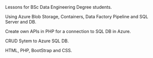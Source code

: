 Lessons for BSc Data Engineering Degree students.

Using Azure Blob Storage, Containers, Data Factory Pipeline and SQL Server and DB.

Create own APIs in PHP for a connection to SQL DB in Azure.

CRUD Sytem to Azure SQL DB.

HTML, PHP, BootStrap and CSS.
